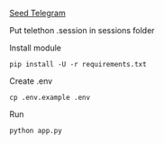 [Seed Telegram](t.me/seed_coin_bot/app?startapp=1190101871)

Put telethon .session in sessions folder

Install module
```
pip install -U -r requirements.txt
```

Create .env
```
cp .env.example .env
```
Run
```
python app.py
```